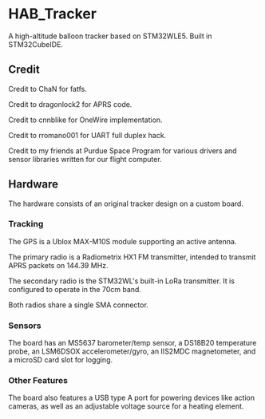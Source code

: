 # HAB_Tracker
A high-altitude balloon tracker based on STM32WLE5. Built in STM32CubeIDE.

## Credit
Credit to ChaN for fatfs.

Credit to dragonlock2 for APRS code.

Credit to cnnblike for OneWire implementation.

Credit to rromano001 for UART full duplex hack.

Credit to my friends at Purdue Space Program for various drivers and sensor libraries written for our flight computer.

## Hardware
The hardware consists of an original tracker design on a custom board. 

  ### Tracking
  The GPS is a Ublox MAX-M10S module supporting an active antenna.
  
  The primary radio is a Radiometrix HX1 FM transmitter, intended to transmit APRS packets on 144.39 MHz.

  The secondary radio is the STM32WL's built-in LoRa transmitter. It is configured to operate in the 70cm band.
  
  Both radios share a single SMA connector.

  ### Sensors
  The board has an MS5637 barometer/temp sensor, a DS18B20 temperature probe, an LSM6DSOX accelerometer/gyro, an IIS2MDC magnetometer, and a microSD card slot for logging.
  
  ### Other Features
  The board also features a USB type A port for powering devices like action cameras, as well as an adjustable voltage source for a heating element.